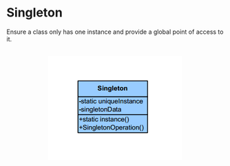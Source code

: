# Singleton
<p>Ensure a class only has one instance and provide a global point of access to it.</p>

<br/>

<div align="center">
  <a><img src="https://github.com/Akorra/HeadFirstDesignPatternsCpp/blob/master/Singleton/dia.png"></a><br><br>
</div>
